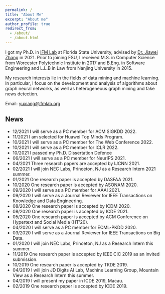 ```yaml
---
permalink: /
title: "About Me"
excerpt: "About me"
author_profile: true
redirect_from: 
  - /about/
  - /about.html
---
```


I got my Ph.D. in [IFM Lab](http://www.ifmlab.org/) at Florida State University, advised by [Dr. Jiawei Zhang](http://www.ifmlab.org/) in 2021. Prior to joining FSU, I received M.S. in Computer Science from Worcester Polytechnic Institute in 2017 and B.Eng. in Software Engineering and L.L.B in Law from Nanjing University in 2015.​

My research interests lie in the fields of data mining and machine learning. In particular, I focus on the development and analysis of algorithms about graph neural networks, as well as heterogeneous graph mining and fake news detection.


​Email: yuxiang@ifmlab.org


News
------
* 12/2021 I will serve as a PC member for ACM SIGKDD 2022.
* 11/2021 I am selected for Huawei Top Minds Program.
* 10/2021 I will serve as a PC member for The Web Conference 2022.
* 10/2021 I will serve as a PC member for ICLR 2022.
* 10/2021 I passed my Ph.D. Dissertation Defence
* 06/2021 I will serve as a PC member for NeurIPS 2021.
* 04/2021 Three research papers are accepted by IJCNN 2021.
* 02/2021 I will join NEC Labs, Princeton, NJ as a Research Intern 2021 summer.
* 01/2021 One research paper is accepted by DASFAA 2021.
* 10/2020 One research paper is accepted by ASONAM 2020.
* 09/2020 I will serve as a PC member for AAAI 2021.
* 09/2020 I will serve as a Journal Reviewer for IEEE Transactions on Knowledge and Data Engineering.
* 08/2020 One research paper is accepted by ICDM 2020.
* 08/2020 One research paper is accepted by ICDE 2021.
* 05/2020 One research paper is accepted by ACM Conference on Hypertext and Social Media (HT’20).
* 04/2020 I will serve as a PC member for ECML-PKDD 2020.
* 03/2020 I will serve as a Journal Reviewer for IEEE Transactions on Big Data.
* 01/2020 I will join NEC Labs, Princeton, NJ as a Research Intern this summer.
* 11/2019 One research paper is accepted by IEEE CIC 2019 as an invited submission.
* 10/2019 One research paper is accepted by TKDE 2019.
* 04/2019 I will join JD Digits AI Lab, Machine Learning Group, Mountain View as a Research Intern this summer.
* 04/2019 I will present my paper in ICDE 2019, Macau.
* 02/2019 One research paper is accepted by ICDE 2019.
